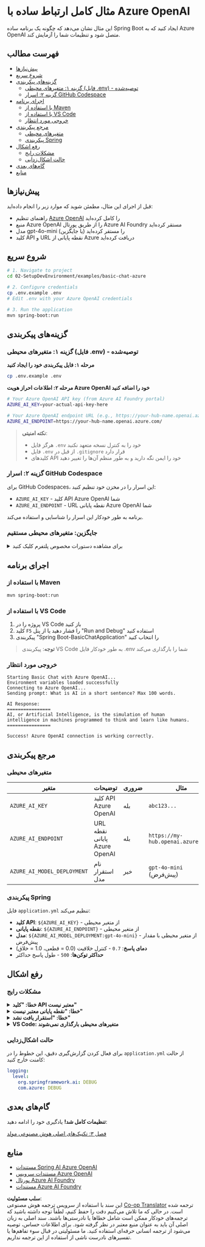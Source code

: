 <!--
CO_OP_TRANSLATOR_METADATA:
{
  "original_hash": "efd82efe50711d7e257eb943151d682c",
  "translation_date": "2025-07-27T13:34:27+00:00",
  "source_file": "02-SetupDevEnvironment/examples/basic-chat-azure/README.md",
  "language_code": "fa"
}
-->
# مثال کامل ارتباط ساده با Azure OpenAI

این مثال نشان می‌دهد که چگونه یک برنامه ساده Spring Boot ایجاد کنید که به Azure OpenAI متصل شود و تنظیمات شما را آزمایش کند.

## فهرست مطالب

- [پیش‌نیازها](../../../../../02-SetupDevEnvironment/examples/basic-chat-azure)
- [شروع سریع](../../../../../02-SetupDevEnvironment/examples/basic-chat-azure)
- [گزینه‌های پیکربندی](../../../../../02-SetupDevEnvironment/examples/basic-chat-azure)
  - [گزینه ۱: متغیرهای محیطی (فایل .env) - توصیه‌شده](../../../../../02-SetupDevEnvironment/examples/basic-chat-azure)
  - [گزینه ۲: اسرار GitHub Codespace](../../../../../02-SetupDevEnvironment/examples/basic-chat-azure)
- [اجرای برنامه](../../../../../02-SetupDevEnvironment/examples/basic-chat-azure)
  - [با استفاده از Maven](../../../../../02-SetupDevEnvironment/examples/basic-chat-azure)
  - [با استفاده از VS Code](../../../../../02-SetupDevEnvironment/examples/basic-chat-azure)
  - [خروجی مورد انتظار](../../../../../02-SetupDevEnvironment/examples/basic-chat-azure)
- [مرجع پیکربندی](../../../../../02-SetupDevEnvironment/examples/basic-chat-azure)
  - [متغیرهای محیطی](../../../../../02-SetupDevEnvironment/examples/basic-chat-azure)
  - [پیکربندی Spring](../../../../../02-SetupDevEnvironment/examples/basic-chat-azure)
- [رفع اشکال](../../../../../02-SetupDevEnvironment/examples/basic-chat-azure)
  - [مشکلات رایج](../../../../../02-SetupDevEnvironment/examples/basic-chat-azure)
  - [حالت اشکال‌زدایی](../../../../../02-SetupDevEnvironment/examples/basic-chat-azure)
- [گام‌های بعدی](../../../../../02-SetupDevEnvironment/examples/basic-chat-azure)
- [منابع](../../../../../02-SetupDevEnvironment/examples/basic-chat-azure)

## پیش‌نیازها

قبل از اجرای این مثال، مطمئن شوید که موارد زیر را انجام داده‌اید:

- راهنمای تنظیم [Azure OpenAI](../../getting-started-azure-openai.md) را کامل کرده‌اید  
- منبع Azure OpenAI را از طریق پورتال Azure AI Foundry مستقر کرده‌اید  
- مدل gpt-4o-mini (یا جایگزین) را مستقر کرده‌اید  
- کلید API و URL نقطه پایانی از Azure دریافت کرده‌اید  

## شروع سریع

```bash
# 1. Navigate to project
cd 02-SetupDevEnvironment/examples/basic-chat-azure

# 2. Configure credentials
cp .env.example .env
# Edit .env with your Azure OpenAI credentials

# 3. Run the application
mvn spring-boot:run
```

## گزینه‌های پیکربندی

### گزینه ۱: متغیرهای محیطی (فایل .env) - توصیه‌شده

**مرحله ۱: فایل پیکربندی خود را ایجاد کنید**
```bash
cp .env.example .env
```

**مرحله ۲: اطلاعات احراز هویت Azure OpenAI خود را اضافه کنید**
```bash
# Your Azure OpenAI API key (from Azure AI Foundry portal)
AZURE_AI_KEY=your-actual-api-key-here

# Your Azure OpenAI endpoint URL (e.g., https://your-hub-name.openai.azure.com/)
AZURE_AI_ENDPOINT=https://your-hub-name.openai.azure.com/
```

> **نکته امنیتی**: 
> - هرگز فایل `.env` خود را به کنترل نسخه متعهد نکنید
> - فایل `.env` از قبل در `.gitignore` قرار دارد
> - کلیدهای API خود را ایمن نگه دارید و به طور منظم آن‌ها را تغییر دهید

### گزینه ۲: اسرار GitHub Codespace

برای GitHub Codespaces، این اسرار را در مخزن خود تنظیم کنید:
- `AZURE_AI_KEY` - کلید API Azure OpenAI شما
- `AZURE_AI_ENDPOINT` - URL نقطه پایانی Azure OpenAI شما

برنامه به طور خودکار این اسرار را شناسایی و استفاده می‌کند.

### جایگزین: متغیرهای محیطی مستقیم

<details>
<summary>برای مشاهده دستورات مخصوص پلتفرم کلیک کنید</summary>

**Linux/macOS (bash/zsh):**
```bash
export AZURE_AI_KEY=your-actual-api-key-here
export AZURE_AI_ENDPOINT=https://your-hub-name.openai.azure.com/
```

**Windows (Command Prompt):**
```cmd
set AZURE_AI_KEY=your-actual-api-key-here
set AZURE_AI_ENDPOINT=https://your-hub-name.openai.azure.com/
```

**Windows (PowerShell):**
```powershell
$env:AZURE_AI_KEY="your-actual-api-key-here"
$env:AZURE_AI_ENDPOINT="https://your-hub-name.openai.azure.com/"
```
</details>

## اجرای برنامه

### با استفاده از Maven

```bash
mvn spring-boot:run
```

### با استفاده از VS Code

1. پروژه را در VS Code باز کنید
2. کلید `F5` را فشار دهید یا از پنل "Run and Debug" استفاده کنید
3. پیکربندی "Spring Boot-BasicChatApplication" را انتخاب کنید

> **توجه**: پیکربندی VS Code به طور خودکار فایل .env شما را بارگذاری می‌کند

### خروجی مورد انتظار

```
Starting Basic Chat with Azure OpenAI...
Environment variables loaded successfully
Connecting to Azure OpenAI...
Sending prompt: What is AI in a short sentence? Max 100 words.

AI Response:
================
AI, or Artificial Intelligence, is the simulation of human intelligence in machines programmed to think and learn like humans.
================

Success! Azure OpenAI connection is working correctly.
```

## مرجع پیکربندی

### متغیرهای محیطی

| متغیر | توضیحات | ضروری | مثال |
|-------|---------|-------|-------|
| `AZURE_AI_KEY` | کلید API Azure OpenAI | بله | `abc123...` |
| `AZURE_AI_ENDPOINT` | URL نقطه پایانی Azure OpenAI | بله | `https://my-hub.openai.azure.com/` |
| `AZURE_AI_MODEL_DEPLOYMENT` | نام استقرار مدل | خیر | `gpt-4o-mini` (پیش‌فرض) |

### پیکربندی Spring

فایل `application.yml` تنظیم می‌کند:
- **کلید API**: `${AZURE_AI_KEY}` - از متغیر محیطی
- **نقطه پایانی**: `${AZURE_AI_ENDPOINT}` - از متغیر محیطی  
- **مدل**: `${AZURE_AI_MODEL_DEPLOYMENT:gpt-4o-mini}` - از متغیر محیطی با مقدار پیش‌فرض
- **دمای پاسخ**: `0.7` - کنترل خلاقیت (0.0 = قطعی، 1.0 = خلاق)
- **حداکثر توکن‌ها**: `500` - طول پاسخ حداکثر

## رفع اشکال

### مشکلات رایج

<details>
<summary><strong>خطا: "کلید API معتبر نیست"</strong></summary>

- بررسی کنید که `AZURE_AI_KEY` به درستی در فایل `.env` تنظیم شده باشد
- مطمئن شوید که کلید API دقیقاً از پورتال Azure AI Foundry کپی شده است
- اطمینان حاصل کنید که هیچ فضای اضافی یا علامت نقل قول در اطراف کلید وجود ندارد
</details>

<details>
<summary><strong>خطا: "نقطه پایانی معتبر نیست"</strong></summary>

- مطمئن شوید که `AZURE_AI_ENDPOINT` شامل URL کامل است (مثلاً `https://your-hub-name.openai.azure.com/`)
- بررسی کنید که آیا اسلش انتهایی به درستی تنظیم شده است
- مطمئن شوید که نقطه پایانی با منطقه استقرار Azure شما مطابقت دارد
</details>

<details>
<summary><strong>خطا: "استقرار یافت نشد"</strong></summary>

- بررسی کنید که نام استقرار مدل دقیقاً با چیزی که در Azure مستقر شده مطابقت دارد
- مطمئن شوید که مدل با موفقیت مستقر شده و فعال است
- تلاش کنید از نام استقرار پیش‌فرض استفاده کنید: `gpt-4o-mini`
</details>

<details>
<summary><strong>VS Code: متغیرهای محیطی بارگذاری نمی‌شوند</strong></summary>

- مطمئن شوید که فایل `.env` در دایرکتوری ریشه پروژه قرار دارد (هم‌سطح با `pom.xml`)
- تلاش کنید `mvn spring-boot:run` را در ترمینال یکپارچه VS Code اجرا کنید
- بررسی کنید که افزونه Java در VS Code به درستی نصب شده باشد
- مطمئن شوید که پیکربندی اجرا شامل `"envFile": "${workspaceFolder}/.env"` است
</details>

### حالت اشکال‌زدایی

برای فعال کردن گزارش‌گیری دقیق، این خطوط را در `application.yml` از حالت کامنت خارج کنید:

```yaml
logging:
  level:
    org.springframework.ai: DEBUG
    com.azure: DEBUG
```

## گام‌های بعدی

**تنظیمات کامل شد!** یادگیری خود را ادامه دهید:

[فصل ۳: تکنیک‌های اصلی هوش مصنوعی مولد](../../../03-CoreGenerativeAITechniques/README.md)

## منابع

- [مستندات Spring AI Azure OpenAI](https://docs.spring.io/spring-ai/reference/api/clients/azure-openai-chat.html)
- [مستندات سرویس Azure OpenAI](https://learn.microsoft.com/azure/ai-services/openai/)
- [پورتال Azure AI Foundry](https://ai.azure.com/)
- [مستندات Azure AI Foundry](https://learn.microsoft.com/azure/ai-foundry/how-to/create-projects?tabs=ai-foundry&pivots=hub-project)

**سلب مسئولیت**:  
این سند با استفاده از سرویس ترجمه هوش مصنوعی [Co-op Translator](https://github.com/Azure/co-op-translator) ترجمه شده است. در حالی که ما تلاش می‌کنیم دقت را حفظ کنیم، لطفاً توجه داشته باشید که ترجمه‌های خودکار ممکن است شامل خطاها یا نادرستی‌ها باشند. سند اصلی به زبان اصلی آن باید به عنوان منبع معتبر در نظر گرفته شود. برای اطلاعات حساس، توصیه می‌شود از ترجمه انسانی حرفه‌ای استفاده کنید. ما مسئولیتی در قبال سوء تفاهم‌ها یا تفسیرهای نادرست ناشی از استفاده از این ترجمه نداریم.